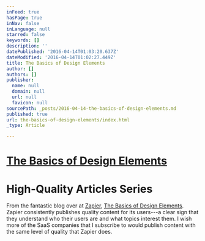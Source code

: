 ```yaml
---
inFeed: true
hasPage: true
inNav: false
inLanguage: null
starred: false
keywords: []
description: ''
datePublished: '2016-04-14T01:03:20.637Z'
dateModified: '2016-04-14T01:02:27.449Z'
title: The Basics of Design Elements
author: []
authors: []
publisher:
  name: null
  domain: null
  url: null
  favicon: null
sourcePath: _posts/2016-04-14-the-basics-of-design-elements.md
published: true
url: the-basics-of-design-elements/index.html
_type: Article

---
```

# [The Basics of Design Elements][0]

# High-Quality Articles Series

From the fantastic blog over at [Zapier][1], [The Basics of Design Elements][0]. Zapier consistently publishes quality content for its users---a clear sign that they understand who their users are and what topics interest them. I wish more of the SaaS companies that I subscribe to would publish content with the same level of quality that Zapier does.

[0]: https://zapier.com/blog/learn-design-elements-basics
[1]: https://zapier.com/